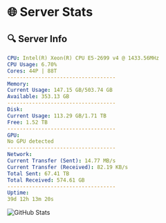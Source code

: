 # 🌐 Server Stats
## 🔍 Server Info
```yaml
CPU: Intel(R) Xeon(R) CPU E5-2699 v4 @ 1433.56MHz
CPU Usage: 6.70%
Cores: 44P | 88T
-----------------------------------
Memory:
Current Usage: 147.15 GB/503.74 GB
Available: 353.13 GB
-----------------------------------
Disk:
Current Usage: 113.29 GB/1.71 TB
Free: 1.52 TB
-----------------------------------
GPU:
No GPU detected
-----------------------------------
Network:
Current Transfer (Sent): 14.77 MB/s
Current Transfer (Received): 82.19 KB/s
Total Sent: 67.41 TB
Total Received: 574.61 GB
-----------------------------------
Uptime:
39d 12h 13m 20s
```
![GitHub Stats](https://img.shields.io/badge/Updated-2025-04-16_09:36:09-blue)